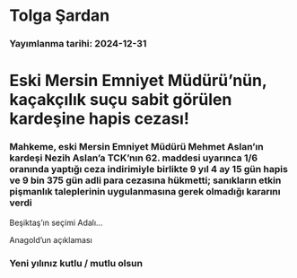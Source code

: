 # Tolga Şardan

### Yayımlanma tarihi: 2024-12-31

# Eski Mersin Emniyet Müdürü’nün, kaçakçılık suçu sabit görülen kardeşine hapis cezası!


### Mahkeme, eski Mersin Emniyet Müdürü Mehmet Aslan’ın kardeşi Nezih Aslan’a TCK’nın 62. maddesi uyarınca 1/6 oranında yaptığı ceza indirimiyle birlikte 9 yıl 4 ay 15 gün hapis ve 9 bin 375 gün adli para cezasına hükmetti; sanıkların etkin pişmanlık taleplerinin uygulanmasına gerek olmadığı kararını verdi

Beşiktaş’ın seçimi Adalı…

Anagold’un açıklaması


### Yeni yılınız kutlu / mutlu olsun

